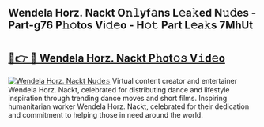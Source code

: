 ## Wendela Horz. Nackt O𝚗𝚕yf𝚊ns L𝚎a𝚔ed N𝚞𝚍es - Part-g76 P𝚑𝚘tos Vi𝚍𝚎o - H𝚘𝚝 Part L𝚎a𝚔s 7MhUt

# <h2><a href="http://kf27jt7.oniu.top/?m=Wendela+Horz.+Nackt">🔗👉 🔴 Wendela Horz. Nackt P𝚑ot𝚘𝚜 V𝚒d𝚎o</a></h2>

[![Wendela Horz. Nackt Nu𝚍e𝚜](https://i.imgur.com/0qMVB7G.gif)](http://kf27jt7.oniu.top/?m=Wendela+Horz.+Nackt)
Virtual content creator and entertainer Wendela Horz. Nackt, celebrated for distributing dance and lifestyle inspiration through trending dance moves and short films. Inspiring humanitarian worker Wendela Horz. Nackt, celebrated for their dedication and commitment to helping those in need around the world.  
